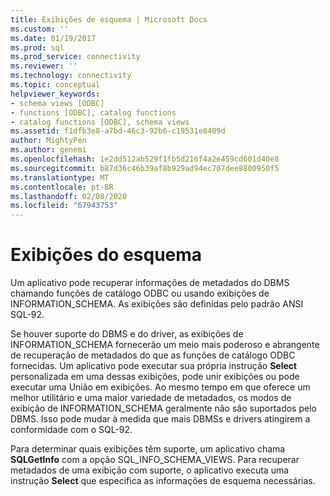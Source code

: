 ```yaml
---
title: Exibições de esquema | Microsoft Docs
ms.custom: ''
ms.date: 01/19/2017
ms.prod: sql
ms.prod_service: connectivity
ms.reviewer: ''
ms.technology: connectivity
ms.topic: conceptual
helpviewer_keywords:
- schema views [ODBC]
- functions [ODBC], catalog functions
- catalog functions [ODBC], schema views
ms.assetid: f1dfb3e8-a7bd-46c3-92b6-c19531e8409d
author: MightyPen
ms.author: genemi
ms.openlocfilehash: 1e2dd512ab529f1fb5d216f4a2e459cd601d40e8
ms.sourcegitcommit: b87d36c46b39af8b929ad94ec707dee8800950f5
ms.translationtype: MT
ms.contentlocale: pt-BR
ms.lasthandoff: 02/08/2020
ms.locfileid: "67943753"
---
```

# <a name="schema-views"></a>Exibições do esquema
Um aplicativo pode recuperar informações de metadados do DBMS chamando funções de catálogo ODBC ou usando exibições de INFORMATION_SCHEMA. As exibições são definidas pelo padrão ANSI SQL-92.  
  
 Se houver suporte do DBMS e do driver, as exibições de INFORMATION_SCHEMA fornecerão um meio mais poderoso e abrangente de recuperação de metadados do que as funções de catálogo ODBC fornecidas. Um aplicativo pode executar sua própria instrução **Select** personalizada em uma dessas exibições, pode unir exibições ou pode executar uma União em exibições. Ao mesmo tempo em que oferece um melhor utilitário e uma maior variedade de metadados, os modos de exibição de INFORMATION_SCHEMA geralmente não são suportados pelo DBMS. Isso pode mudar à medida que mais DBMSs e drivers atingirem a conformidade com o SQL-92.  
  
 Para determinar quais exibições têm suporte, um aplicativo chama **SQLGetInfo** com a opção SQL_INFO_SCHEMA_VIEWS. Para recuperar metadados de uma exibição com suporte, o aplicativo executa uma instrução **Select** que especifica as informações de esquema necessárias.
